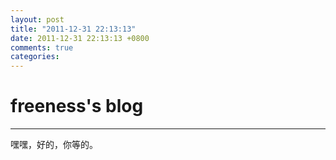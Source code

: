 ```yaml
---
layout: post
title: "2011-12-31 22:13:13"
date: 2011-12-31 22:13:13 +0800
comments: true
categories: 
---
```


# freeness's blog

----------

>
嘿嘿，好的，你等的。
